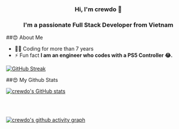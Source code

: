 <h3 align="center">Hi, I'm crewdo 👋</h1>
<h3 align="center">I'm a passionate Full Stack Developer from Vietnam</h3>

##😍 About Me

<!-- - 🎓 Graduated from the University of Information Technology VNUHCM -->

- 🧑‍💻 Coding for more than 7 years
- ⚡ Fun fact **I am an engineer who codes with a PS5 Controller 😂.**

[![GitHub Streak](https://streak-stats.demolab.com?user=&theme=dark&hide_border=true&border_radius=15&exclude_days=Sun%2CSat)](https://git.io/streak-stats)

##😍 My Github Stats

[![crewdo's GitHub stats](https://github-readme-stats.vercel.app/api?username=crewdo)](https://github.com/crewdo/github-readme-stats)

<br/>
<br/>

[![crewdo's github activity graph](https://github-readme-activity-graph.vercel.app/graph?username=crewdo&bg_color=00c4b3&color=ffffff&line=ffffff&point=ffffff&area=true&hide_border=true)](https://github.com/crewdo/github-readme-activity-graph)
<br/>
<br/>
